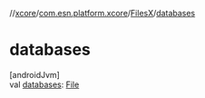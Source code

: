 //[xcore](../../../index.md)/[com.esn.platform.xcore](../index.md)/[FilesX](index.md)/[databases](databases.md)

# databases

[androidJvm]\
val [databases](databases.md): [File](https://developer.android.com/reference/kotlin/java/io/File.html)
